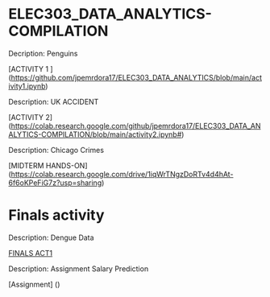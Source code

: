 # ELEC303_DATA_ANALYTICS-COMPILATION

Decription: Penguins

[ACTIVITY 1 ] (https://github.com/jpemrdora17/ELEC303_DATA_ANALYTICS/blob/main/activity1.ipynb)


Description: UK ACCIDENT 

[ACTIVITY 2] (https://colab.research.google.com/github/jpemrdora17/ELEC303_DATA_ANALYTICS-COMPILATION/blob/main/activity2.ipynb#)

Description: Chicago Crimes 

[MIDTERM HANDS-ON] (https://colab.research.google.com/drive/1iqWrTNgzDoRTv4d4hAt-6f6oKPeFiG7z?usp=sharing)


# Finals activity

Description: Dengue Data 

[FINALS ACT1](https://github.com/jpemrdora17/ELEC03-ACTNO1_FINALS)

Description: Assignment Salary Prediction

[Assignment] ()

